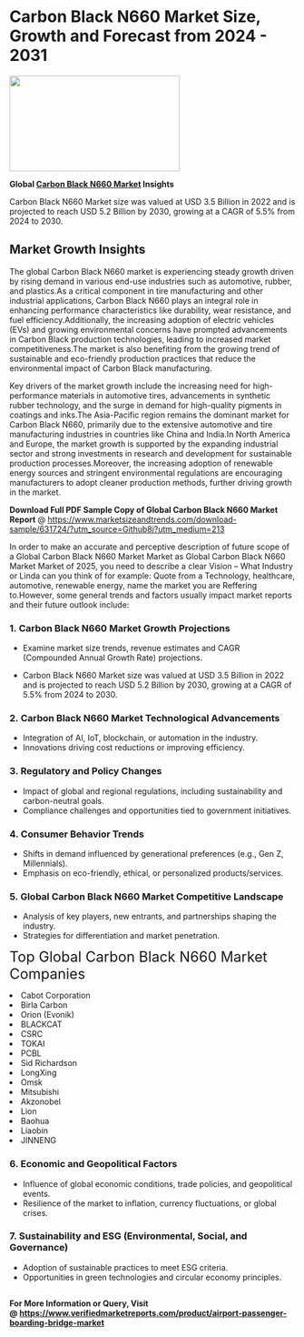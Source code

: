 <H1>Carbon Black N660 Market Size, Growth and Forecast from 2024 - 2031</H1><img class="aligncenter size-medium wp-image-584254" src="https://thirdeyenews.in/wp-content/uploads/2024/09/Global-Market-Research-300x168.jpeg" alt="" width="300" height="168" /><p><strong>Global&nbsp;<a href="https://www.marketsizeandtrends.com/download-sample/631724/?utm_source=Github8j?utm_medium=213">Carbon Black N660 Market</a> Insights</strong></p><p>Carbon Black N660 Market size was valued at USD 3.5 Billion in 2022 and is projected to reach USD 5.2 Billion by 2030, growing at a CAGR of 5.5% from 2024 to 2030.</p><p><h2>Market Growth Insights</h2> <p>The global Carbon Black N660 market is experiencing steady growth driven by rising demand in various end-use industries such as automotive, rubber, and plastics.As a critical component in tire manufacturing and other industrial applications, Carbon Black N660 plays an integral role in enhancing performance characteristics like durability, wear resistance, and fuel efficiency.Additionally, the increasing adoption of electric vehicles (EVs) and growing environmental concerns have prompted advancements in Carbon Black production technologies, leading to increased market competitiveness.The market is also benefiting from the growing trend of sustainable and eco-friendly production practices that reduce the environmental impact of Carbon Black manufacturing.</p> <p>Key drivers of the market growth include the increasing need for high-performance materials in automotive tires, advancements in synthetic rubber technology, and the surge in demand for high-quality pigments in coatings and inks.The Asia-Pacific region remains the dominant market for Carbon Black N660, primarily due to the extensive automotive and tire manufacturing industries in countries like China and India.In North America and Europe, the market growth is supported by the expanding industrial sector and strong investments in research and development for sustainable production processes.Moreover, the increasing adoption of renewable energy sources and stringent environmental regulations are encouraging manufacturers to adopt cleaner production methods, further driving growth in the market.</p> <p><span class=""><strong>Download Full PDF Sample Copy of Global Carbon Black N660 Market Report</strong> @ <a href="https://www.marketsizeandtrends.com/download-sample/631724/?utm_source=Github8j?utm_medium=213" target="_blank">https://www.marketsizeandtrends.com/download-sample/631724/?utm_source=Github8j?utm_medium=213</a></span></p><p>In order to make an accurate and perceptive description of future scope of a Global&nbsp;Carbon Black N660 Market Market as Global&nbsp;Carbon Black N660 Market Market of 2025, you need to describe a clear Vision &ndash; What Industry or Linda can you think of for example: Quote from a Technology, healthcare, automotive, renewable energy, name the market you are Reffering to.However, some general trends and factors usually impact market reports and their future outlook include:</p><h3>1.&nbsp;<strong>Carbon Black N660 Market Growth Projections</strong></h3><ul><li>Examine market size trends, revenue estimates and CAGR (Compounded Annual Growth Rate) projections.</li><li><p>Carbon Black N660 Market size was valued at USD 3.5 Billion in 2022 and is projected to reach USD 5.2 Billion by 2030, growing at a CAGR of 5.5% from 2024 to 2030.</p></li></ul><h3>2.&nbsp;<strong>Carbon Black N660 Market Technological Advancements</strong></h3><ul><li>Integration of AI, IoT, blockchain, or automation in the industry.</li><li>Innovations driving cost reductions or improving efficiency.</li></ul><h3>3.&nbsp;<strong>Regulatory and Policy Changes</strong></h3><ul><li>Impact of global and regional regulations, including sustainability and carbon-neutral goals.</li><li>Compliance challenges and opportunities tied to government initiatives.</li></ul><h3>4.&nbsp;<strong>Consumer Behavior Trends</strong></h3><ul><li>Shifts in demand influenced by generational preferences (e.g., Gen Z, Millennials).</li><li>Emphasis on eco-friendly, ethical, or personalized products/services.</li></ul><h3>5.&nbsp;<strong>Global Carbon Black N660 Market Competitive Landscape</strong></h3><ul><li>Analysis of key players, new entrants, and partnerships shaping the industry.</li><li>Strategies for differentiation and market penetration.</li></ul><p data-pm-slice="1 1 []"><span style="color: inherit; font-family: inherit; font-size: 25px;">Top Global Carbon Black N660 Market Companies</span></p><div class="" data-test-id=""><p><li>Cabot Corporation</li><li> Birla Carbon</li><li> Orion (Evonik)</li><li> BLACKCAT</li><li> CSRC</li><li> TOKAI</li><li> PCBL</li><li> Sid Richardson</li><li> LongXing</li><li> Omsk</li><li> Mitsubishi</li><li> Akzonobel</li><li> Lion</li><li> Baohua</li><li> Liaobin</li><li> JINNENG</li></p></div><h3>6.&nbsp;<strong>Economic and Geopolitical Factors</strong></h3><ul><li>Influence of global economic conditions, trade policies, and geopolitical events.</li><li>Resilience of the market to inflation, currency fluctuations, or global crises.</li></ul><h3>7.&nbsp;<strong>Sustainability and ESG (Environmental, Social, and Governance)</strong></h3><ul><li>Adoption of sustainable practices to meet ESG criteria.</li><li>Opportunities in green technologies and circular economy principles.</li></ul><h2><strong style="font-size: 14px;">For More Information or Query, Visit @&nbsp;</strong><a style="background-color: #ffffff; font-size: 14px;" href="https://www.marketsizeandtrends.com/report/carbon-black-n660-market/" target="_blank">https://www.verifiedmarketreports.com/product/airport-passenger-boarding-bridge-market</a></h2>